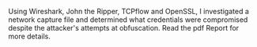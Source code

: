 Using Wireshark, John the Ripper, TCPflow and OpenSSL, I investigated a network capture file and determined what credentials were compromised despite the attacker's attempts at obfuscation. Read the pdf Report for more details.
